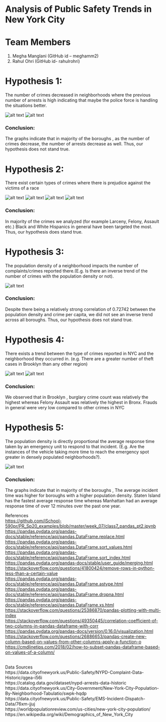 # Analysis of Public Safety Trends in New York City


# Team Members
1) Megha Manglani (GitHub id – meghamm2)
2) Rahul Ohri (GitHub id- rahulrohri)

# Hypothesis 1:
The number of crimes decreased in neighborhoods where the previous number of arrests is high indicating that maybe the police force is handling the situations better.

![alt text](https://github.com/rahulrohri/final_project_2020Sp/blob/master/Images/Hypothesis%201%20-%20Part%201.PNG?raw=true)
![alt text](https://github.com/rahulrohri/final_project_2020Sp/blob/master/Images/Hypothesis%201%20-%20Part%202.PNG?raw=true)

### Conclusion: 
The graphs indicate that in majority of the boroughs , as the number of crimes decrease, the number of arrests decrease as well. Thus, our hypothesis does not stand true.


# Hypothesis 2:
There exist certain types of crimes where there is prejudice against the victims of a race

![alt text](https://github.com/rahulrohri/final_project_2020Sp/blob/master/Images/Hypothesis%202%20-%20Part%201.PNG?raw=true)
![alt text](https://github.com/rahulrohri/final_project_2020Sp/blob/master/Images/Hypothesis%202%20-%20Part%202.PNG?raw=true)
![alt text](https://github.com/rahulrohri/final_project_2020Sp/blob/master/Images/Hypothesis%202%20-%20Part%203.PNG?raw=true)
![alt text](https://github.com/rahulrohri/final_project_2020Sp/blob/master/Images/Hypothesis%202%20-%20Part%204.PNG?raw=true)

### Conclusion: 
In majority of the crimes we analyzed (for example Larceny, Felony, Assault etc.) Black and White Hispanics in general have been targeted the most. Thus, our hypothesis does stand true.

# Hypothesis 3:
The population density of a neighborhood impacts the number of complaints/crimes reported there.(E.g. Is there an inverse trend of the number of crimes with the population density or not).

![alt text](https://github.com/rahulrohri/final_project_2020Sp/blob/master/Images/Hypothesis%203.PNG?raw=true)

### Conclusion: 
Despite there being a relatively strong correlation of 0.72742 between the population density and crime per capita, we did not see an inverse trend across all boroughs. Thus, our hypothesis does not stand true.

# Hypothesis 4:
There exists a trend between the type of crimes reported in NYC and the neighborhood they occurred in. (e.g. There are a greater number of theft cases in Brooklyn than any other region)

![alt text](https://github.com/rahulrohri/final_project_2020Sp/blob/master/Images/Hypothesis%204%20-%20Part%201.PNG?raw=true)
![alt text](https://github.com/rahulrohri/final_project_2020Sp/blob/master/Images/Hypothesis%204%20-%20Part%202.PNG?raw=true)

### Conclusion: 
We observed that in Brooklyn , burglary crime count was relatively the highest whereas Felony Assault was relatively the highest in Bronx. Frauds in general were very low compared to other crimes in NYC

# Hypothesis 5:
The population density is directly proportional the average response time taken by an emergency unit to respond to that incident. (E.g. Are the instances of the vehicle taking more time to reach the emergency spot greater in densely populated neighborhoods?).

![alt text](https://github.com/rahulrohri/final_project_2020Sp/blob/master/Images/Hypothesis%205%20-%20Part%201.PNG?raw=true)



### Conclusion: 
The graphs indicate that in majority of the boroughs , The average incident time was higher for boroughs with a higher population density. Staten Island has the fastest average response time whereas Manhattan had an average response time of over 12 minutes over the past one year.


References <br /> 
https://github.com/iSchool-590pr/PR_Sp20_examples/blob/master/week_07/class7_pandas_pt2.ipynb <br /> 
https://pandas.pydata.org/pandas-docs/stable/reference/api/pandas.DataFrame.replace.html <br /> 
https://pandas.pydata.org/pandas-docs/stable/reference/api/pandas.DataFrame.sort_values.html <br /> 
https://pandas.pydata.org/pandas-docs/stable/reference/api/pandas.DataFrame.sort_index.html <br /> 
https://pandas.pydata.org/pandas-docs/stable/user_guide/merging.html <br /> 
https://stackoverflow.com/questions/41800424/remove-rows-in-python-less-than-a-certain-value <br /> 
https://pandas.pydata.org/pandas-docs/stable/reference/api/pandas.DataFrame.astype.html <br /> 
https://pandas.pydata.org/pandas-docs/stable/reference/api/pandas.DataFrame.dropna.html <br /> 
https://pandas.pydata.org/pandas-docs/stable/reference/api/pandas.DataFrame.xs.html <br />
https://stackoverflow.com/questions/25386870/pandas-plotting-with-multi-index<br />
https://stackoverflow.com/questions/49350445/correlation-coefficient-of-two-columns-in-pandas-dataframe-with-corr<br/> 
https://pandas.pydata.org/pandas-docs/version/0.16.0/visualization.html<br />
https://stackoverflow.com/questions/26886653/pandas-create-new-column-based-on-values-from-other-columns-apply-a-function-o
https://cmdlinetips.com/2018/02/how-to-subset-pandas-dataframe-based-on-values-of-a-column/<br/>   

<br /> 
Data Sources<br /> 
https://data.cityofnewyork.us/Public-Safety/NYPD-Complaint-Data-Historic/qgea-i56i<br /> 
https://catalog.data.gov/dataset/nypd-arrests-data-historic<br /> 
https://data.cityofnewyork.us/City-Government/New-York-City-Population-By-Neighborhood-Tabulatio/swpk-hqdp<br /> 
https://data.cityofnewyork.us/Public-Safety/EMS-Incident-Dispatch-Data/76xm-jjuj<br /> 
https://worldpopulationreview.com/us-cities/new-york-city-population/ <br/>
https://en.wikipedia.org/wiki/Demographics_of_New_York_City<br/> 
